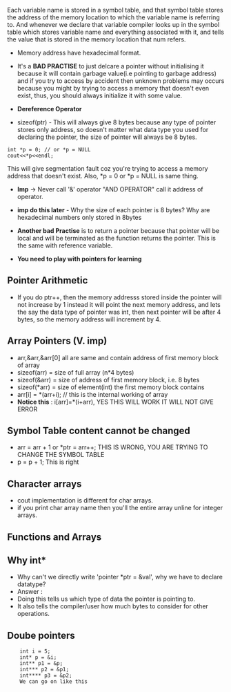 Each variable name is stored in a symbol table, and that symbol table stores the address of the memory location to which the variable name is referring to. And whenever we declare that variable compiler looks up in the symbol table which stores variable name and everything associated with it, and tells the value that is stored in the memory location that num refers. 

- Memory address have hexadecimal format. 

- It's a **BAD PRACTISE** to just delcare a pointer without initialising it because it will contain garbage value(i.e pointing to garbage address) and if you try to access by accident then unknown problems may occurs because you might by trying to access a memory that doesn't even exist, thus, you should always initialize it with some value. 

- **Dereference Operator**

- sizeof(ptr) - This will always give 8 bytes because any type of pointer stores only address, so doesn't matter what data type you used for declaring the pointer, the size of pointer will always be 8 bytes. 

```
int *p = 0; // or *p = NULL
cout<<*p<<endl;
```
This will give segmentation fault coz you're trying to access a memory address that doesn't exist. 
Also, *p = 0 or *p = NULL is same thing.

- **Imp** -> Never call '&' operator "AND OPERATOR" call it address of operator. 

- **imp do this later** - Why the size of each pointer is 8 bytes? Why are hexadecimal numbers only stored in 8bytes

- **Another bad Practise** is to return a pointer because that pointer will be local and will be terminated as the function returns the pointer. This is the same with reference variable. 

- **You need to play with pointers for learning** 

## Pointer Arithmetic
- If you do ptr++, then the memory addresss stored inside the pointer will not increase by 1 instead it will point the next memory address, and lets the say the data type of pointer was int, then next pointer will be after 4 bytes, so the memory address will increment by 4. 

## Array Pointers (V. imp)
- arr,&arr,&arr[0] all are same and contain address of first memory block of array
- sizeof(arr) = size of full array (n*4 bytes)
- sizeof(&arr) = size of address of first memory block, i.e. 8 bytes
- sizeof(*arr) = size of element(int) the first memory block contains
- arr[i] = *(arr+i); // this is the internal working of array 
- **Notice this** : i[arr]=*(i+arr), YES THIS WILL WORK IT WILL NOT GIVE ERROR

## Symbol Table content cannot be changed
- arr = arr + 1 or *ptr = arr++; THIS IS WRONG, YOU ARE TRYING TO CHANGE THE SYMBOL TABLE
- p = p + 1; This is right

## Character arrays 
- cout implementation is different for char arrays.
- if you print char array name then you'll the entire array unline for integer arrays. 

## Functions and Arrays

## Why int*
- Why can't we directly write 'pointer *ptr = &val', why we have to declare datatype?
- Answer :
- Doing this tells us which type of data the pointer is pointing to.
- It also tells the compiler/user how much bytes to consider for other operations. 

## Doube pointers 
```
    int i = 5;
    int* p = &i;
    int** p1 = &p;
    int*** p2 = &p1;
    int**** p3 = &p2;
    We can go on like this
```

